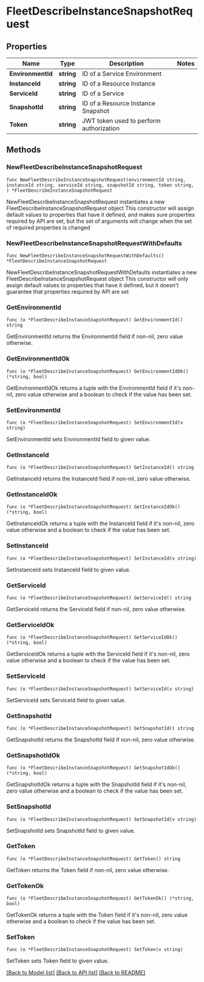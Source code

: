 # FleetDescribeInstanceSnapshotRequest

## Properties

Name | Type | Description | Notes
------------ | ------------- | ------------- | -------------
**EnvironmentId** | **string** | ID of a Service Environment | 
**InstanceId** | **string** | ID of a Resource Instance | 
**ServiceId** | **string** | ID of a Service | 
**SnapshotId** | **string** | ID of a Resource Instance Snapshot | 
**Token** | **string** | JWT token used to perform authorization | 

## Methods

### NewFleetDescribeInstanceSnapshotRequest

`func NewFleetDescribeInstanceSnapshotRequest(environmentId string, instanceId string, serviceId string, snapshotId string, token string, ) *FleetDescribeInstanceSnapshotRequest`

NewFleetDescribeInstanceSnapshotRequest instantiates a new FleetDescribeInstanceSnapshotRequest object
This constructor will assign default values to properties that have it defined,
and makes sure properties required by API are set, but the set of arguments
will change when the set of required properties is changed

### NewFleetDescribeInstanceSnapshotRequestWithDefaults

`func NewFleetDescribeInstanceSnapshotRequestWithDefaults() *FleetDescribeInstanceSnapshotRequest`

NewFleetDescribeInstanceSnapshotRequestWithDefaults instantiates a new FleetDescribeInstanceSnapshotRequest object
This constructor will only assign default values to properties that have it defined,
but it doesn't guarantee that properties required by API are set

### GetEnvironmentId

`func (o *FleetDescribeInstanceSnapshotRequest) GetEnvironmentId() string`

GetEnvironmentId returns the EnvironmentId field if non-nil, zero value otherwise.

### GetEnvironmentIdOk

`func (o *FleetDescribeInstanceSnapshotRequest) GetEnvironmentIdOk() (*string, bool)`

GetEnvironmentIdOk returns a tuple with the EnvironmentId field if it's non-nil, zero value otherwise
and a boolean to check if the value has been set.

### SetEnvironmentId

`func (o *FleetDescribeInstanceSnapshotRequest) SetEnvironmentId(v string)`

SetEnvironmentId sets EnvironmentId field to given value.


### GetInstanceId

`func (o *FleetDescribeInstanceSnapshotRequest) GetInstanceId() string`

GetInstanceId returns the InstanceId field if non-nil, zero value otherwise.

### GetInstanceIdOk

`func (o *FleetDescribeInstanceSnapshotRequest) GetInstanceIdOk() (*string, bool)`

GetInstanceIdOk returns a tuple with the InstanceId field if it's non-nil, zero value otherwise
and a boolean to check if the value has been set.

### SetInstanceId

`func (o *FleetDescribeInstanceSnapshotRequest) SetInstanceId(v string)`

SetInstanceId sets InstanceId field to given value.


### GetServiceId

`func (o *FleetDescribeInstanceSnapshotRequest) GetServiceId() string`

GetServiceId returns the ServiceId field if non-nil, zero value otherwise.

### GetServiceIdOk

`func (o *FleetDescribeInstanceSnapshotRequest) GetServiceIdOk() (*string, bool)`

GetServiceIdOk returns a tuple with the ServiceId field if it's non-nil, zero value otherwise
and a boolean to check if the value has been set.

### SetServiceId

`func (o *FleetDescribeInstanceSnapshotRequest) SetServiceId(v string)`

SetServiceId sets ServiceId field to given value.


### GetSnapshotId

`func (o *FleetDescribeInstanceSnapshotRequest) GetSnapshotId() string`

GetSnapshotId returns the SnapshotId field if non-nil, zero value otherwise.

### GetSnapshotIdOk

`func (o *FleetDescribeInstanceSnapshotRequest) GetSnapshotIdOk() (*string, bool)`

GetSnapshotIdOk returns a tuple with the SnapshotId field if it's non-nil, zero value otherwise
and a boolean to check if the value has been set.

### SetSnapshotId

`func (o *FleetDescribeInstanceSnapshotRequest) SetSnapshotId(v string)`

SetSnapshotId sets SnapshotId field to given value.


### GetToken

`func (o *FleetDescribeInstanceSnapshotRequest) GetToken() string`

GetToken returns the Token field if non-nil, zero value otherwise.

### GetTokenOk

`func (o *FleetDescribeInstanceSnapshotRequest) GetTokenOk() (*string, bool)`

GetTokenOk returns a tuple with the Token field if it's non-nil, zero value otherwise
and a boolean to check if the value has been set.

### SetToken

`func (o *FleetDescribeInstanceSnapshotRequest) SetToken(v string)`

SetToken sets Token field to given value.



[[Back to Model list]](../README.md#documentation-for-models) [[Back to API list]](../README.md#documentation-for-api-endpoints) [[Back to README]](../README.md)


